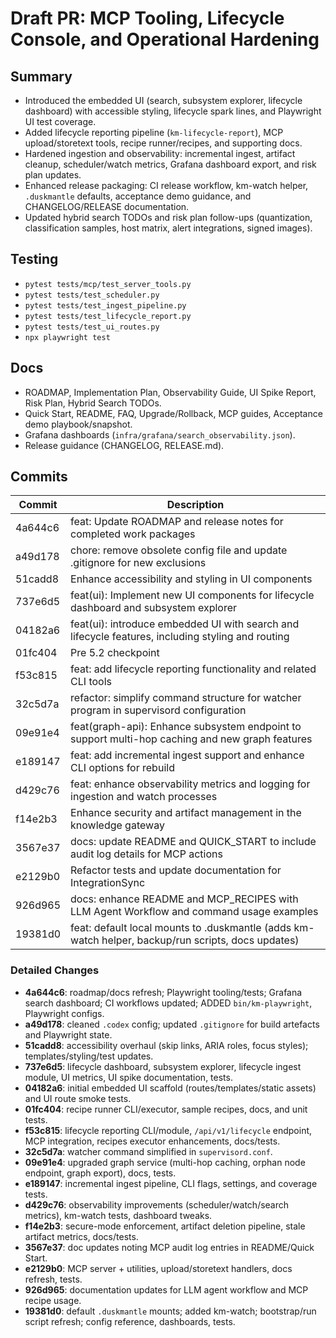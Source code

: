 # Draft PR: MCP Tooling, Lifecycle Console, and Operational Hardening

## Summary

- Introduced the embedded UI (search, subsystem explorer, lifecycle dashboard) with accessible styling, lifecycle spark lines, and Playwright UI test coverage.
- Added lifecycle reporting pipeline (`km-lifecycle-report`), MCP upload/storetext tools, recipe runner/recipes, and supporting docs.
- Hardened ingestion and observability: incremental ingest, artifact cleanup, scheduler/watch metrics, Grafana dashboard export, and risk plan updates.
- Enhanced release packaging: CI release workflow, km-watch helper, `.duskmantle` defaults, acceptance demo guidance, and CHANGELOG/RELEASE documentation.
- Updated hybrid search TODOs and risk plan follow-ups (quantization, classification samples, host matrix, alert integrations, signed images).

## Testing

- `pytest tests/mcp/test_server_tools.py`
- `pytest tests/test_scheduler.py`
- `pytest tests/test_ingest_pipeline.py`
- `pytest tests/test_lifecycle_report.py`
- `pytest tests/test_ui_routes.py`
- `npx playwright test`

## Docs

- ROADMAP, Implementation Plan, Observability Guide, UI Spike Report, Risk Plan, Hybrid Search TODOs.
- Quick Start, README, FAQ, Upgrade/Rollback, MCP guides, Acceptance demo playbook/snapshot.
- Grafana dashboards (`infra/grafana/search_observability.json`).
- Release guidance (CHANGELOG, RELEASE.md).

## Commits

| Commit | Description |
|--------|-------------|
| 4a644c6 | feat: Update ROADMAP and release notes for completed work packages |
| a49d178 | chore: remove obsolete config file and update .gitignore for new exclusions |
| 51cadd8 | Enhance accessibility and styling in UI components |
| 737e6d5 | feat(ui): Implement new UI components for lifecycle dashboard and subsystem explorer |
| 04182a6 | feat(ui): introduce embedded UI with search and lifecycle features, including styling and routing |
| 01fc404 | Pre 5.2 checkpoint |
| f53c815 | feat: add lifecycle reporting functionality and related CLI tools |
| 32c5d7a | refactor: simplify command structure for watcher program in supervisord configuration |
| 09e91e4 | feat(graph-api): Enhance subsystem endpoint to support multi-hop caching and new graph features |
| e189147 | feat: add incremental ingest support and enhance CLI options for rebuild |
| d429c76 | feat: enhance observability metrics and logging for ingestion and watch processes |
| f14e2b3 | Enhance security and artifact management in the knowledge gateway |
| 3567e37 | docs: update README and QUICK_START to include audit log details for MCP actions |
| e2129b0 | Refactor tests and update documentation for IntegrationSync |
| 926d965 | docs: enhance README and MCP_RECIPES with LLM Agent Workflow and command usage examples |
| 19381d0 | feat: default local mounts to .duskmantle (adds km-watch helper, backup/run scripts, docs updates) |

### Detailed Changes

- **4a644c6**: roadmap/docs refresh; Playwright tooling/tests; Grafana search dashboard; CI workflows updated; ADDED `bin/km-playwright`, Playwright configs.
- **a49d178**: cleaned `.codex` config; updated `.gitignore` for build artefacts and Playwright state.
- **51cadd8**: accessibility overhaul (skip links, ARIA roles, focus styles); templates/styling/test updates.
- **737e6d5**: lifecycle dashboard, subsystem explorer, lifecycle ingest module, UI metrics, UI spike documentation, tests.
- **04182a6**: initial embedded UI scaffold (routes/templates/static assets) and UI route smoke tests.
- **01fc404**: recipe runner CLI/executor, sample recipes, docs, and unit tests.
- **f53c815**: lifecycle reporting CLI/module, `/api/v1/lifecycle` endpoint, MCP integration, recipes executor enhancements, docs/tests.
- **32c5d7a**: watcher command simplified in `supervisord.conf`.
- **09e91e4**: upgraded graph service (multi-hop caching, orphan node endpoint, graph export), docs, tests.
- **e189147**: incremental ingest pipeline, CLI flags, settings, and coverage tests.
- **d429c76**: observability improvements (scheduler/watch/search metrics), km-watch tests, dashboard tweaks.
- **f14e2b3**: secure-mode enforcement, artifact deletion pipeline, stale artifact metrics, docs/tests.
- **3567e37**: doc updates noting MCP audit log entries in README/Quick Start.
- **e2129b0**: MCP server + utilities, upload/storetext handlers, docs refresh, tests.
- **926d965**: documentation updates for LLM agent workflow and MCP recipe usage.
- **19381d0**: default `.duskmantle` mounts; added km-watch; bootstrap/run script refresh; config reference, dashboards, tests.
